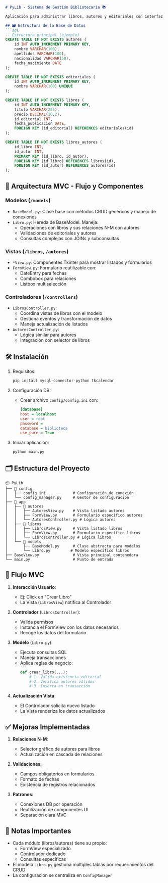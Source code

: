 ```markdown
# PyLib - Sistema de Gestión Bibliotecaria 📚

Aplicación para administrar libros, autores y editoriales con interfaz gráfica (Tkinter) y arquitectura MVC.

## 🗃️ Estructura de la Base de Datos
```sql
-- Estructura principal (ejemplo)
CREATE TABLE IF NOT EXISTS autores (
    id INT AUTO_INCREMENT PRIMARY KEY,
    nombre VARCHAR(100),
    apellidos VARCHAR(100),
    nacionalidad VARCHAR(50),
    fecha_nacimiento DATE
);

CREATE TABLE IF NOT EXISTS editoriales (
    id INT AUTO_INCREMENT PRIMARY KEY,
    nombre VARCHAR(100) UNIQUE
);

CREATE TABLE IF NOT EXISTS libros (
    id INT AUTO_INCREMENT PRIMARY KEY,
    titulo VARCHAR(255),
    precio DECIMAL(10,2),
    id_editorial INT,
    fecha_publicacion DATE,
    FOREIGN KEY (id_editorial) REFERENCES editoriales(id)
);

CREATE TABLE IF NOT EXISTS libros_autores (
    id_libro INT,
    id_autor INT,
    PRIMARY KEY (id_libro, id_autor),
    FOREIGN KEY (id_libro) REFERENCES libros(id),
    FOREIGN KEY (id_autor) REFERENCES autores(id)
);
```

## 🐍 Arquitectura MVC - Flujo y Componentes

### **Modelos** (`/models`)
- `BaseModel.py`: Clase base con métodos CRUD genéricos y manejo de conexiones
- `Libro.py`: Hereda de BaseModel. Maneja:
  - Operaciones con libros y sus relaciones N-M con autores
  - Validaciones de editoriales y autores
  - Consultas complejas con JOINs y subconsultas

### **Vistas** (`/libros`, `/autores`)
- `*View.py`: Componentes Tkinter para mostrar listados y formularios
- `FormView.py`: Formulario reutilizable con:
  - DateEntry para fechas
  - Combobox para relaciones
  - Listbox multiselección

### **Controladores** (`/controllers`)
- `LibrosController.py`: 
  - Coordina vistas de libros con el modelo
  - Gestiona eventos y transformación de datos
  - Maneja actualización de listados
- `AutoresController.py`:
  - Lógica similar para autores
  - Integración con selector de libros

## 🛠️ Instalación
1. Requisitos:
   ```bash
   pip install mysql-connector-python tkcalendar
   ```

2. Configuración DB:
   - Crear archivo `config/config.ini` con:
     ```ini
     [database]
     host = localhost
     user = root
     password = 
     database = biblioteca
     use_pure = True
     ```

3. Iniciar aplicación:
   ```bash
   python main.py
   ```

## 🗂️ Estructura del Proyecto
```
📦 PyLib
├── 📂 config
│   ├── config.ini            # Configuración de conexión
│   └── config_manager.py     # Gestor de configuración
├── 📂 app
│   ├── 📂 autores
│   │   ├── AutoresView.py    # Vista listado autores
│   │   ├── FormView.py       # Formulario específico autores
│   │   └── AutoresController.py # Lógica autores
│   ├── 📂 libros
│   │   ├── LibrosView.py     # Vista listado libros
│   │   ├── FormView.py       # Formulario específico libros
│   │   └── LibrosController.py # Lógica libros
│   └── 📂 models
│       ├── BaseModel.py      # Clase abstracta para modelos
│       └── Libro.py         # Modelo específico libros
├── BaseView.py               # Vista principal contenedora
└── main.py                   # Punto de entrada
```

## 🔄 Flujo MVC
1. **Interacción Usuario**:
   - Ej: Click en "Crear Libro"
   - La Vista (`LibrosView`) notifica al Controlador

2. **Controlador** (`LibrosController`):
   - Valida permisos
   - Instancia el FormView con los datos necesarios
   - Recoge los datos del formulario

3. **Modelo** (`Libro.py`):
   - Ejecuta consultas SQL
   - Maneja transacciones
   - Aplica reglas de negocio:
     ```python
     def crear_libro(...):
         # 1. Valida existencia editorial
         # 2. Verifica autores válidos
         # 3. Inserta en transacción
     ```

4. **Actualización Vista**:
   - El Controlador solicita nuevo listado
   - La Vista renderiza los datos actualizados

## ✅ Mejoras Implementadas
1. **Relaciones N-M**:
   - Selector gráfico de autores para libros
   - Actualización en cascada de relaciones

2. **Validaciones**:
   - Campos obligatorios en formularios
   - Formato de fechas
   - Existencia de registros relacionados

3. **Patrones**:
   - Conexiones DB por operación
   - Reutilización de componentes UI
   - Separación clara MVC

## 📌 Notas Importantes
- Cada módulo (libros/autores) tiene su propio:
  - FormView especializado
  - Controlador dedicado
  - Consultas específicas
- El modelo `Libro.py` gestiona múltiples tablas por requerimientos del CRUD
- La configuración se centraliza en `ConfigManager`